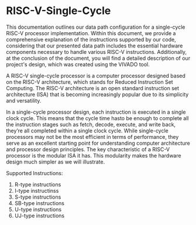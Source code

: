 # RISC-V-Single-Cycle
This documentation outlines our data path configuration for a single-cycle RISC-V processor implementation. Within this document, we provide a comprehensive explanation of the instructions supported by our code, considering that our presented data path includes the essential hardware components necessary to handle various RISC-V instructions. Additionally, at the conclusion of the document, you will find a detailed description of our project's design, which was created using the VIVADO tool.

A RISC-V single-cycle processor is a computer processor designed based on the RISC-V architecture, which stands for Reduced Instruction Set Computing. The RISC-V architecture is an open standard instruction set architecture (ISA) that is becoming increasingly popular due to its simplicity and versatility.

In a single-cycle processor design, each instruction is executed in a single clock cycle. This means that the cycle time hasto be enough to complete all the instruction stages such as fetch, decode, execute, and write back, they’re all completed within a single clock cycle. 
While single-cycle processors may not be the most efficient in terms of performance, they serve as an excellent starting point for understanding computer architecture and processor design principles. The key characteristic of a RISC-V processor is the modular ISA it has. This modularity makes the hardware design much simpler as we will illustrate.

Supported Instructions:
1. R-type instructions
2. I-type instructinss
3. S-type instructions
4. SB-type instructions
5. U-type instructions
6. UJ-type instructions
